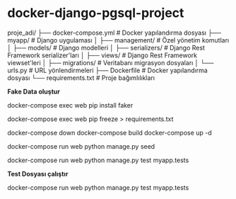# docker-django-pgsql-project
proje_adi/
├── docker-compose.yml        # Docker yapılandırma dosyası
├── myapp/                    # Django uygulaması
│   ├── management/           # Özel yönetim komutları
│   ├── models/               # Django modelleri
│   ├── serializers/          # Django Rest Framework serializer'ları
│   ├── views/                # Django Rest Framework viewset'leri
│   ├── migrations/           # Veritabanı migrasyon dosyaları
│   └── urls.py               # URL yönlendirmeleri
├── Dockerfile                # Docker yapılandırma dosyası
└── requirements.txt          # Proje bağımlılıkları

<b>Fake Data oluştur</b>
<p>docker-compose exec web pip install faker</p>
<p>docker-compose exec web pip freeze > requirements.txt</p>
<p>docker-compose down
docker-compose build
docker-compose up -d</p>
<p>docker-compose run web python manage.py seed</p>


<p> docker-compose run web python manage.py test myapp.tests</p>

<b>Test Dosyası çalıştır</b>
<p> docker-compose run web python manage.py test myapp.tests</p>
